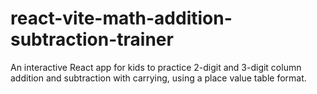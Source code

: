 # react-vite-math-addition-subtraction-trainer
An interactive React app for kids to practice 2-digit and 3-digit column addition and subtraction with carrying, using a place value table format.
